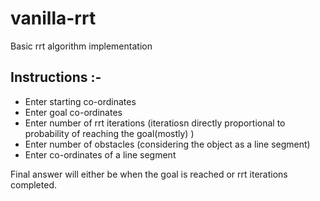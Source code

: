 # vanilla-rrt
Basic rrt algorithm implementation

## Instructions :-

* Enter starting co-ordinates
* Enter goal co-ordinates
* Enter number of rrt iterations (iteratiosn directly proportional to probability of reaching the goal(mostly) )
* Enter number of obstacles (considering the object as a line segment)
* Enter co-ordinates of a line segment

Final answer will either be when the goal is reached or rrt iterations completed. 
